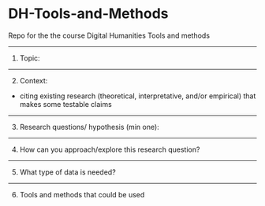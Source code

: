 # DH-Tools-and-Methods
Repo for the the course Digital Humanities Tools and methods


--- 
1. Topic:
---
2. Context: 
- citing existing research (theoretical, interpretative, and/or empirical) that makes some testable claims
---
3. Research questions/ hypothesis (min one):
---
4. How can you approach/explore this research question?
---
5. What type of data is needed?
---
6. Tools and methods that could be used
